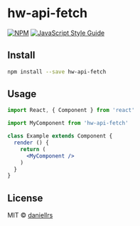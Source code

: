 # hw-api-fetch

> 

[![NPM](https://img.shields.io/npm/v/hw-api-fetch.svg)](https://www.npmjs.com/package/hw-api-fetch) [![JavaScript Style Guide](https://img.shields.io/badge/code_style-standard-brightgreen.svg)](https://standardjs.com)

## Install

```bash
npm install --save hw-api-fetch
```

## Usage

```jsx
import React, { Component } from 'react'

import MyComponent from 'hw-api-fetch'

class Example extends Component {
  render () {
    return (
      <MyComponent />
    )
  }
}
```

## License

MIT © [daniellrs](https://github.com/daniellrs)
